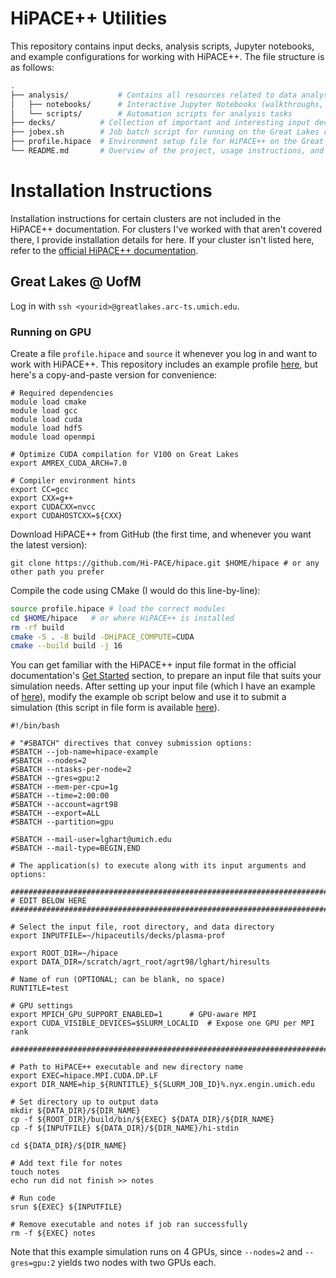 # HiPACE++ Utilities

This repository contains input decks, analysis scripts, Jupyter notebooks, and example configurations for working with HiPACE++. The file structure is as follows:

```bash
.
├── analysis/			# Contains all resources related to data analysis
│   ├── notebooks/		# Interactive Jupyter Notebooks (walkthroughs, basic analysis, etc.)
│   └── scripts/		# Automation scripts for analysis tasks
├── decks/			# Collection of important and interesting input decks
├── jobex.sh		# Job batch script for running on the Great Lakes cluster at the University of Michigan
├── profile.hipace	# Environment setup file for HiPACE++ on the Great Lakes cluster
└── README.md		# Overview of the project, usage instructions, and documentation
```

# Installation Instructions

Installation instructions for certain clusters are not included in the HiPACE++ documentation. For clusters I've worked with that aren't covered there, I provide installation details for here. If your cluster isn't listed here, refer to the [official HiPACE++ documentation](https://hipace.readthedocs.io/en/latest/building/hpc.html).

## Great Lakes @ UofM

Log in with ```ssh <yourid>@greatlakes.arc-ts.umich.edu```.

### Running on GPU

Create a file ``` profile.hipace ``` and ``` source ``` it whenever you log in and want to work with HiPACE++. This repository includes an example profile [here](https://github.com/leahghartman/hipaceutils/blob/main/profile.hipace), but here's a copy-and-paste version for convenience:

```
# Required dependencies
module load cmake
module load gcc
module load cuda
module load hdf5
module load openmpi

# Optimize CUDA compilation for V100 on Great Lakes
export AMREX_CUDA_ARCH=7.0

# Compiler environment hints
export CC=gcc
export CXX=g++
export CUDACXX=nvcc
export CUDAHOSTCXX=${CXX}
```

Download HiPACE++ from GitHub (the first time, and whenever you want the latest version):

```
git clone https://github.com/Hi-PACE/hipace.git $HOME/hipace # or any other path you prefer
```

Compile the code using CMake (I would do this line-by-line):

```bash
source profile.hipace # load the correct modules
cd $HOME/hipace   # or where HiPACE++ is installed
rm -rf build
cmake -S . -B build -DHiPACE_COMPUTE=CUDA
cmake --build build -j 16
```

You can get familiar with the HiPACE++ input file format in the official documentation's [Get Started](https://hipace.readthedocs.io/en/latest/run/get_started.html) section, to prepare an input file that suits your simulation needs. After setting up your input file (which I have an example of [here](https://github.com/leahghartman/hipaceutils/blob/main/decks/plasma-prof)), modify the example ob script below and use it to submit a simulation (this script in file form is available [here](https://github.com/leahghartman/hipaceutils/blob/main/jobex.sh)).

```
#!/bin/bash

# "#SBATCH" directives that convey submission options:
#SBATCH --job-name=hipace-example
#SBATCH --nodes=2
#SBATCH --ntasks-per-node=2
#SBATCH --gres=gpu:2
#SBATCH --mem-per-cpu=1g
#SBATCH --time=2:00:00
#SBATCH --account=agrt98
#SBATCH --export=ALL
#SBATCH --partition=gpu

#SBATCH --mail-user=lghart@umich.edu
#SBATCH --mail-type=BEGIN,END

# The application(s) to execute along with its input arguments and options:

##################################################################################
# EDIT BELOW HERE
##################################################################################

# Select the input file, root directory, and data directory
export INPUTFILE=~/hipaceutils/decks/plasma-prof

export ROOT_DIR=~/hipace
export DATA_DIR=/scratch/agrt_root/agrt98/lghart/hiresults

# Name of run (OPTIONAL; can be blank, no space)
RUNTITLE=test

# GPU settings
export MPICH_GPU_SUPPORT_ENABLED=1		# GPU-aware MPI
export CUDA_VISIBLE_DEVICES=$SLURM_LOCALID	# Expose one GPU per MPI rank

#################################################################################

# Path to HiPACE++ executable and new directory name
export EXEC=hipace.MPI.CUDA.DP.LF
export DIR_NAME=hip_${RUNTITLE}_${SLURM_JOB_ID}%.nyx.engin.umich.edu

# Set directory up to output data
mkdir ${DATA_DIR}/${DIR_NAME}
cp -f ${ROOT_DIR}/build/bin/${EXEC} ${DATA_DIR}/${DIR_NAME}
cp -f ${INPUTFILE} ${DATA_DIR}/${DIR_NAME}/hi-stdin

cd ${DATA_DIR}/${DIR_NAME}

# Add text file for notes
touch notes
echo run did not finish >> notes

# Run code
srun ${EXEC} ${INPUTFILE}

# Remove executable and notes if job ran successfully
rm -f ${EXEC} notes
```

Note that this example simulation runs on 4 GPUs, since ``` --nodes=2 ``` and ``` --gres=gpu:2 ``` yields two nodes with two GPUs each.
